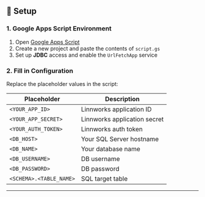 ## 🔧 Setup

### 1. Google Apps Script Environment

1. Open [Google Apps Script](https://script.google.com/)
2. Create a new project and paste the contents of `script.gs`
3. Set up **JDBC** access and enable the `UrlFetchApp` service

### 2. Fill in Configuration

Replace the placeholder values in the script:

| Placeholder           | Description                          |
|------------------------|--------------------------------------|
| `<YOUR_APP_ID>`        | Linnworks application ID             |
| `<YOUR_APP_SECRET>`    | Linnworks application secret         |
| `<YOUR_AUTH_TOKEN>`    | Linnworks auth token                 |
| `<DB_HOST>`            | Your SQL Server hostname             |
| `<DB_NAME>`            | Your database name                   |
| `<DB_USERNAME>`        | DB username                          |
| `<DB_PASSWORD>`        | DB password                          |
| `<SCHEMA>.<TABLE_NAME>`| SQL target table                     |

---
